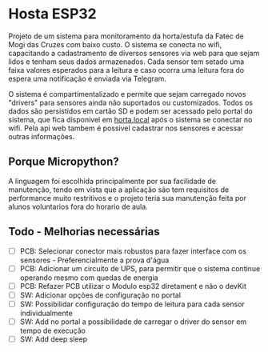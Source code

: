 # Hosta ESP32
Projeto de um sistema para monitoramento da horta/estufa da Fatec de Mogi das Cruzes com baixo custo.
O sistema se conecta no wifi, capacitando a cadastramento de diversos sensores via web para que sejam lidos e tenham seus dados armazenados. Cada sensor tem setado uma faixa valores esperados para a leitura e caso ocorra uma leitura fora do espera uma notificação é enviada via Telegram.

O sistema é compartimentalizado e permite que sejam carregado novos "drivers" para sensores ainda não suportados ou customizados.
Todos os dados são persistidos em cartão SD e podem ser acessado pelo portal do sistema, que fica disponivel em [horta.local](horta.local) após o sistema se conectar no wifi. Pela api web tambem é possivel cadastrar nos sensores e acessar outras informações.

## Porque Micropython?
A linguagem foi escolhida principalmente por sua facilidade de manutenção, tendo em vista que a aplicação são tem requisitos de performance muito restritivos e o projeto teria sua manutenção feita por alunos voluntarios fora do horario de aula.


## Todo - Melhorias necessárias
- [ ] PCB: Selecionar conector mais robustos para fazer interface com os sensores - Preferencialmente a prova d'água
- [ ] PCB: Adicionar um circuito de UPS, para permitir que o sistema continue operando mesmo com quedas de energia
- [ ] PCB: Refazer PCB utilizar o Modulo esp32 diretament e não o devKit
- [ ] SW: Adicionar opções de configuração no portal
- [ ] SW: Possibilidar configuração do tempo de leitura para cada sensor individualmente
- [ ] SW: Add no portal a possibilidade de carregar o driver do sensor em tempo de execução
- [ ] SW: Add deep sleep

